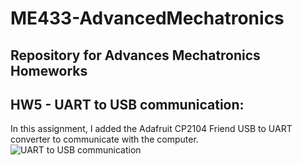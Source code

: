 # ME433-AdvancedMechatronics
## Repository for Advances Mechatronics Homeworks

## HW5 - UART to USB communication:
In this assignment, I added the Adafruit CP2104 Friend USB to UART converter to communicate with the computer.<br>
![UART to USB communication](https://github.com/YaelBenShalom/ME433-AdvancedMechatronics/blob/master/HW5/videos/HW5-demonstration.gif)